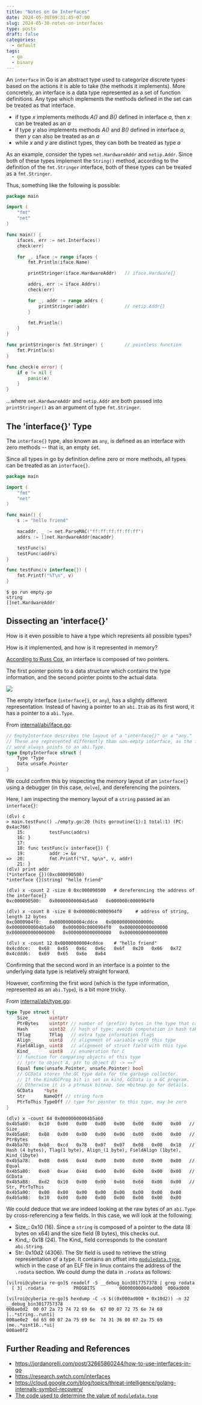 ```yaml
---
title: "Notes on Go Interfaces"
date: 2024-05-30T09:31:45-07:00
slug: 2024-05-30-notes-on-interfaces
type: posts
draft: false
categories:
  - default
tags:
  - go
  - binary
---
```


An `interface` in Go is an abstract type used to categorize discrete types based on the actions it is able to take (the methods it implements). 
More concretely, an interface is a data type represented as a set of function definitions.
Any type which implements the methods defined in the set can be treated as that interface.

- if type *x* implements methods *A()* and *B()* defined in interface *a*, then *x* can be treated as an *a*
- if type *y* also implements methods *A()* and *B()* defined in interface *a*, then *y* can also be treated as an *a*
- while *x* and *y* are distinct types, they can both be treated as type *a*

As an example, consider the types `net.HardwareAddr` and `netip.Addr`. 
Since both of these types implement the `String()` method, according to the definition of the `fmt.Stringer` interface, both of these types can be treated as a `fmt.Stringer`.

Thus, something like the following is possible:

```go
package main

import (
	"fmt"
	"net"
)

func main() {
	ifaces, err := net.Interfaces()
	check(err)

	for _, iface := range ifaces {
		fmt.Println(iface.Name)

		printStringer(iface.HardwareAddr)   // iface.Hardware{}

		addrs, err := iface.Addrs()
		check(err)

		for _, addr := range addrs {
			printStringer(addr)             // netip.Addr{}
		}

		fmt.Println()
	}
}

func printStringer(s fmt.Stringer) {        // pointless function
	fmt.Println(s)
}

func check(e error) {
	if e != nil {
		panic(e)
	}
}
```

...where `net.HardwareAddr` and `netip.Addr` are both passed into `printStringer()` as an argument of type `fmt.Stringer`.

## The 'interface\{\}'  Type

The `interface{}` type, also known as `any`, is defined as an interface with zero methods -- that is, an empty set.

Since all types in go by definition define zero or more methods, all types can be treated as an `interface{}`.

```go
package main

import (
	"fmt"
	"net"
)

func main() {
	s := "hello friend"

	macaddr, _ := net.ParseMAC("ff:ff:ff:ff:ff:ff")
	addrs := []net.HardwareAddr{macaddr}

	testFunc(s)
	testFunc(addrs)
}

func testFunc(v interface{}) {
	fmt.Printf("%T\n", v)
}
```

```console
$ go run empty.go
string
[]net.HardwareAddr
```


## Dissecting an 'interface\{\}'
How is it even possible to have a type which represents  all possible types?

How is it implemented, and how is it represented in memory?

[According to Russ Cox](https://research.swtch.com/interfaces), an interface is composed of two pointers. 

The first pointer points to a data structure which contains the type information, and the second pointer points to the actual data.

![](http://research.swtch.com/gointer2.png)

The empty interface (`interface{}`, or `any`), has a slightly different representation. Instead of having a pointer to an `abi.Itab` as its first word, it has a pointer to a `abi.Type`.

From [internal/abi/iface.go](https://github.com/golang/go/blob/master/src/internal/abi/iface.go):
```go
// EmptyInterface describes the layout of a "interface{}" or a "any."
// These are represented differently than non-empty interface, as the first
// word always points to an abi.Type.
type EmptyInterface struct {
    Type *Type
    Data unsafe.Pointer
}
```
We could confirm this by inspecting the memory layout of an `interface{}` using a debugger (in this case, `delve`), and dereferencing the pointers.

Here, I am inspecting the memory layout of a `string` passed as an `interface{}`:

```console
(dlv) c
> main.testFunc() ./empty.go:20 (hits goroutine(1):1 total:1) (PC: 0x4ac766)
    15:         testFunc(addrs)
    16: }
    17:
    18: func testFunc(v interface{}) {
    19:         addr := &v
=>  20:         fmt.Printf("%T, %p\n", v, addr)
    21: }
(dlv) print addr
(*interface {})(0xc000090500)
*interface {}(string) "hello friend"

(dlv) x -count 2 -size 8 0xc000090500   # dereferencing the address of the interface{}
0xc000090500:   0x00000000004b5a60   0x000000c0000904f0   

(dlv) x -count 8 -size 8 0x000000c0000904f0     # address of string, length 12 bytes
0xc0000904f0:   0x00000000004cddce   0x000000000000000c   0x00000000004b5a60   0x000000c0000904f0   0x0000000000000000   0x0000000000000000   0x0000000000000000   0x0000000000000000   

(dlv) x -count 12 0x00000000004cddce    # "hello friend"
0x4cddce:   0x68   0x65   0x6c   0x6c   0x6f   0x20   0x66   0x72   
0x4cddd6:   0x69   0x65   0x6e   0x64   
```

Confirming that the second word in an interface is a pointer to the underlying data type is relatively straight forward.

However, confirming the first word (which is the type information, represented as an `abi.Type`), is a bit more tricky.

From [internal/abi/type.go](https://github.com/golang/go/blob/master/src/internal/abi/type.go#L20):
```go
type Type struct {
	Size_       uintptr
	PtrBytes    uintptr // number of (prefix) bytes in the type that can contain pointers
	Hash        uint32  // hash of type; avoids computation in hash tables
	TFlag       TFlag   // extra type information flags
	Align_      uint8   // alignment of variable with this type
	FieldAlign_ uint8   // alignment of struct field with this type
	Kind_       uint8   // enumeration for C
	// function for comparing objects of this type
	// (ptr to object A, ptr to object B) -> ==?
	Equal func(unsafe.Pointer, unsafe.Pointer) bool
	// GCData stores the GC type data for the garbage collector.
	// If the KindGCProg bit is set in kind, GCData is a GC program.
	// Otherwise it is a ptrmask bitmap. See mbitmap.go for details.
	GCData    *byte
	Str       NameOff // string form
	PtrToThis TypeOff // type for pointer to this type, may be zero
}
```

```console
(dlv) x -count 64 0x00000000004b5a60
0x4b5a60:   0x10   0x00   0x00   0x00   0x00   0x00   0x00   0x00   // Size_
0x4b5a68:   0x08   0x00   0x00   0x00   0x00   0x00   0x00   0x00   // PtrBytes
0x4b5a70:   0xb8   0xcd   0x78   0x07   0x07   0x08   0x08   0x18   // Hash (4 bytes), Tlag(1 byte), Align_(1 byte), FieldAlign (1byte), Kind_(1byte)
0x4b5a78:   0x08   0x66   0x4d   0x00   0x00   0x00   0x00   0x00   // Equal
0x4b5a80:   0xe0   0xae   0x4d   0x00   0x00   0x00   0x00   0x00   // GCData
0x4b5a88:   0xd2   0x10   0x00   0x00   0x60   0x60   0x00   0x00   // Str, PtrToThis
0x4b5a90:   0x00   0x00   0x00   0x00   0x00   0x00   0x00   0x00   
0x4b5a98:   0x10   0x00   0x00   0x00   0x00   0x00   0x00   0x00   
```

We could deduce that we are indeed looking at the raw bytes of an `abi.Type` by cross-referencing a few fields. In this case, we will look at the following:
- Size_: 0x10 (16). Since a `string` is composed of a pointer to the data (8 bytes on x64) and the size field (8 bytes), this checks out.
- Kind_: 0x18 (24). The Kind_ field corresponds to the constant `abi.String`.
- Str: 0x10d2 (4306). The Str field is used to retrieve the string representation of a type. It contains an offset into [`moduledata.type`](https://github.com/golang/go/blob/master/src/runtime/symtab.go#L388), which in the case of an ELF file in linux contains the address of the `.rodata` section. We could dump the data in `.rodata` as follows:

```console
[vilroi@cyberia re-go]$ readelf -S __debug_bin3017757378 | grep rodata
  [ 3] .rodata           PROGBITS         00000000004ad000  000ad000

[vilroi@cyberia re-go]$ hexdump -C -s $((0x000ad000 + 0x10d2)) -n 32 __debug_bin3017757378 
000ae0d2  00 07 2a 73 74 72 69 6e  67 00 07 72 75 6e 74 69  |..*string..runti|
000ae0e2  6d 65 00 07 2a 75 69 6e  74 31 36 00 07 2a 75 69  |me..*uint16..*ui|
000ae0f2
```

## Further Reading and References
- https://jordanorelli.com/post/32665860244/how-to-use-interfaces-in-go
- https://research.swtch.com/interfaces
- https://cloud.google.com/blog/topics/threat-intelligence/golang-internals-symbol-recovery/
- [The code used to determine the value of `moduledata.type`](https://github.com/vilroi/lab/tree/main/gomoduledata)
